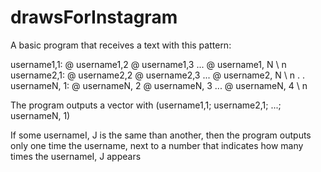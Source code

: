 # drawsForInstagram

A basic program that receives a text with this pattern:


username1,1: @ username1,2 @ username1,3 ... @ username1, N \ n
username2,1: @ username2,2 @ username2,3 ... @ username2, N \ n
.
.
usernameN, 1: @ usernameN, 2 @ usernameN, 3 ... @ usernameN, 4 \ n


The program outputs a vector with (username1,1; username2,1; ...; usernameN, 1)

If some usernameI, J is the same than another, then the program outputs only one time the username, next to a number that indicates how many times the usernameI, J appears
